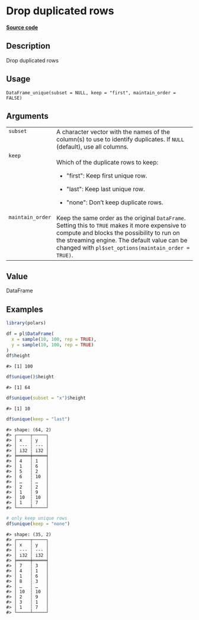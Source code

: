 
# Drop duplicated rows

[**Source code**](https://github.com/pola-rs/r-polars/tree/0580dbe189881934960c63979bf59fc3448a21dc/R/dataframe__frame.R#L409)

## Description

Drop duplicated rows

## Usage

<pre><code class='language-R'>DataFrame_unique(subset = NULL, keep = "first", maintain_order = FALSE)
</code></pre>

## Arguments

<table>
<tr>
<td style="white-space: nowrap; font-family: monospace; vertical-align: top">
<code id="DataFrame_unique_:_subset">subset</code>
</td>
<td>
A character vector with the names of the column(s) to use to identify
duplicates. If <code>NULL</code> (default), use all columns.
</td>
</tr>
<tr>
<td style="white-space: nowrap; font-family: monospace; vertical-align: top">
<code id="DataFrame_unique_:_keep">keep</code>
</td>
<td>

Which of the duplicate rows to keep:

<ul>
<li>

"first": Keep first unique row.

</li>
<li>

"last": Keep last unique row.

</li>
<li>

"none": Don’t keep duplicate rows.

</li>
</ul>
</td>
</tr>
<tr>
<td style="white-space: nowrap; font-family: monospace; vertical-align: top">
<code id="DataFrame_unique_:_maintain_order">maintain_order</code>
</td>
<td>
Keep the same order as the original <code>DataFrame</code>. Setting this
to <code>TRUE</code> makes it more expensive to compute and blocks the
possibility to run on the streaming engine. The default value can be
changed with <code>pl$set_options(maintain_order = TRUE)</code>.
</td>
</tr>
</table>

## Value

DataFrame

## Examples

``` r
library(polars)

df = pl$DataFrame(
  x = sample(10, 100, rep = TRUE),
  y = sample(10, 100, rep = TRUE)
)
df$height
```

    #> [1] 100

``` r
df$unique()$height
```

    #> [1] 64

``` r
df$unique(subset = "x")$height
```

    #> [1] 10

``` r
df$unique(keep = "last")
```

    #> shape: (64, 2)
    #> ┌─────┬─────┐
    #> │ x   ┆ y   │
    #> │ --- ┆ --- │
    #> │ i32 ┆ i32 │
    #> ╞═════╪═════╡
    #> │ 4   ┆ 1   │
    #> │ 1   ┆ 6   │
    #> │ 5   ┆ 2   │
    #> │ 6   ┆ 10  │
    #> │ …   ┆ …   │
    #> │ 2   ┆ 2   │
    #> │ 1   ┆ 9   │
    #> │ 10  ┆ 10  │
    #> │ 1   ┆ 7   │
    #> └─────┴─────┘

``` r
# only keep unique rows
df$unique(keep = "none")
```

    #> shape: (35, 2)
    #> ┌─────┬─────┐
    #> │ x   ┆ y   │
    #> │ --- ┆ --- │
    #> │ i32 ┆ i32 │
    #> ╞═════╪═════╡
    #> │ 7   ┆ 3   │
    #> │ 4   ┆ 1   │
    #> │ 1   ┆ 6   │
    #> │ 8   ┆ 3   │
    #> │ …   ┆ …   │
    #> │ 10  ┆ 10  │
    #> │ 2   ┆ 9   │
    #> │ 3   ┆ 1   │
    #> │ 1   ┆ 7   │
    #> └─────┴─────┘
